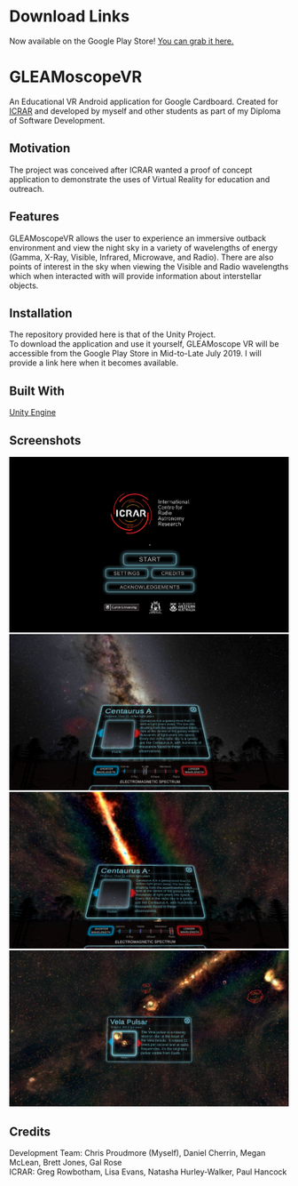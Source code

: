 # Download Links
Now available on the Google Play Store! [You can grab it here.](https://play.google.com/store/apps/details?id=com.Liveworks2019.GLEAMoscopeVR&hl=en)

# GLEAMoscopeVR
An Educational VR Android application for Google Cardboard.
Created for [ICRAR](https://www.icrar.org/) and developed by myself and other students as part of my Diploma of Software Development.

## Motivation
The project was conceived after ICRAR wanted a proof of concept application to demonstrate the uses of Virtual Reality for education and outreach.

## Features
GLEAMoscopeVR allows the user to experience an immersive outback environment and view the night sky in a variety of wavelengths of energy (Gamma, X-Ray, Visible, Infrared, Microwave, and Radio).
There are also points of interest in the sky when viewing the Visible and Radio wavelengths which when interacted with will provide information about interstellar objects.

## Installation  
The repository provided here is that of the Unity Project.  
To download the application and use it yourself, GLEAMoscope VR will be accessible from the Google Play Store in Mid-to-Late July 2019. I will provide a link here when it becomes available.

## Built With
[Unity Engine](http://unity3d.com/)

## Screenshots
![Title Screen](/Screenshots/SS01.png?raw=true)
![](/Screenshots/SS02.png?raw=true)
![](/Screenshots/SS03.png?raw=true)
![](/Screenshots/SS04.png?raw=true)

## Credits
Development Team: Chris Proudmore (Myself), Daniel Cherrin, Megan McLean, Brett Jones, Gal Rose  
ICRAR: Greg Rowbotham, Lisa Evans, Natasha Hurley-Walker, Paul Hancock



